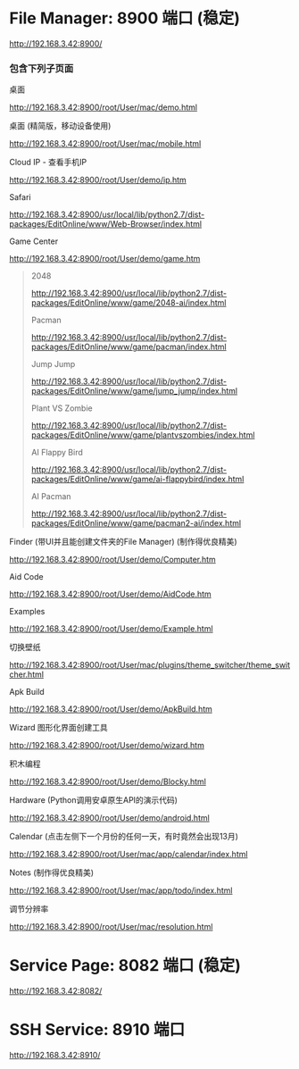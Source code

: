 # File Manager: 8900 端口 (稳定)

http://192.168.3.42:8900/

### 包含下列子页面

桌面

http://192.168.3.42:8900/root/User/mac/demo.html

桌面 (精简版，移动设备使用)

http://192.168.3.42:8900/root/User/mac/mobile.html

Cloud IP - 查看手机IP

http://192.168.3.42:8900/root/User/demo/ip.htm

Safari

http://192.168.3.42:8900/usr/local/lib/python2.7/dist-packages/EditOnline/www/Web-Browser/index.html

Game Center

http://192.168.3.42:8900/root/User/demo/game.htm

> 2048
>
> http://192.168.3.42:8900/usr/local/lib/python2.7/dist-packages/EditOnline/www/game/2048-ai/index.html
>
> Pacman
>
> http://192.168.3.42:8900/usr/local/lib/python2.7/dist-packages/EditOnline/www/game/pacman/index.html
>
> Jump Jump
>
> http://192.168.3.42:8900/usr/local/lib/python2.7/dist-packages/EditOnline/www/game/jump_jump/index.html
>
> Plant VS Zombie
>
> http://192.168.3.42:8900/usr/local/lib/python2.7/dist-packages/EditOnline/www/game/plantvszombies/index.html
>
> AI Flappy Bird
>
> http://192.168.3.42:8900/usr/local/lib/python2.7/dist-packages/EditOnline/www/game/ai-flappybird/index.html
>
> AI Pacman
>
> http://192.168.3.42:8900/usr/local/lib/python2.7/dist-packages/EditOnline/www/game/pacman2-ai/index.html

Finder (带UI并且能创建文件夹的File Manager) (制作得优良精美)

http://192.168.3.42:8900/root/User/demo/Computer.htm

Aid Code

http://192.168.3.42:8900/root/User/demo/AidCode.htm

Examples

http://192.168.3.42:8900/root/User/demo/Example.html

切换壁纸

http://192.168.3.42:8900/root/User/mac/plugins/theme_switcher/theme_switcher.html

Apk Build

http://192.168.3.42:8900/root/User/demo/ApkBuild.htm

Wizard 图形化界面创建工具

http://192.168.3.42:8900/root/User/demo/wizard.htm

积木编程

http://192.168.3.42:8900/root/User/demo/Blocky.html

Hardware (Python调用安卓原生API的演示代码)

http://192.168.3.42:8900/root/User/demo/android.html

Calendar (点击左侧下一个月份的任何一天，有时竟然会出现13月)

http://192.168.3.42:8900/root/User/mac/app/calendar/index.html

Notes (制作得优良精美)

http://192.168.3.42:8900/root/User/mac/app/todo/index.html

调节分辨率

http://192.168.3.42:8900/root/User/mac/resolution.html



# Service Page: 8082 端口 (稳定)

http://192.168.3.42:8082/



# SSH Service: 8910 端口

http://192.168.3.42:8910/